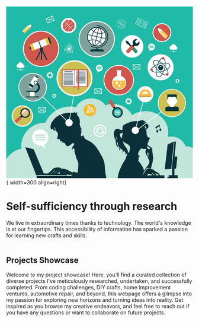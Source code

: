 ![Software Dev](../assets/images/digital-learning.jpg){ width=300 align=right}

# Self-sufficiency through research

We live in extraordinary times thanks to technology. The world's knowledge is at our fingertips. This accessibility of information has sparked a passion for learning new crafts and skills.
<br><br>

## Projects Showcase

Welcome to my project showcase! Here, you'll find a curated collection of diverse projects I've meticulously researched, undertaken, and successfully completed. From coding challenges, DIY crafts, home improvement ventures, automotive repair, and beyond, this webpage offers a glimpse into my passion for exploring new horizons and turning ideas into reality. Get inspired as you browse my creative endeavors, and feel free to reach out if you have any questions or want to collaborate on future projects.

<!-- [Mkdocs Material](./mkdocs-material.md){ .md-button }  
[Home Network](./home-network.md){ .md-button }
[PC Build](./desktop-build.md){ .md-button } -->